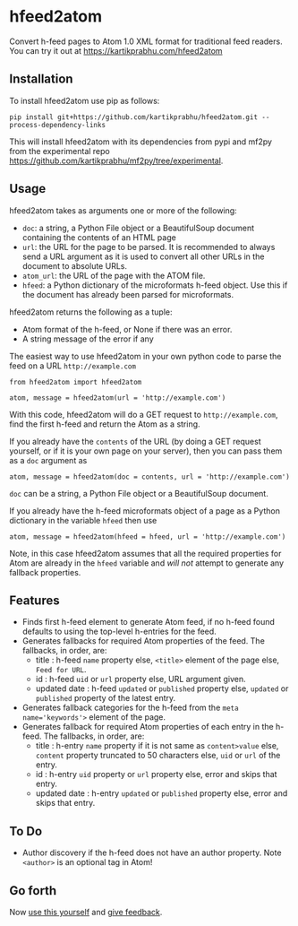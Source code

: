 hfeed2atom
===========

Convert h-feed pages to Atom 1.0 XML format for traditional feed readers. You can try it out at https://kartikprabhu.com/hfeed2atom

Installation
------------

To install hfeed2atom use pip as follows:

```
pip install git+https://github.com/kartikprabhu/hfeed2atom.git --process-dependency-links

```

This will install hfeed2atom with its dependencies from pypi and mf2py from the experimental repo https://github.com/kartikprabhu/mf2py/tree/experimental.

Usage
-----

hfeed2atom takes as arguments one or more of the following:
* `doc`: a string, a Python File object or a BeautifulSoup document containing the contents of an HTML page
* `url`: the URL for the page to be parsed. It is recommended to always send a URL argument as it is used to convert all other URLs in the document to absolute URLs.
* `atom_url`: the URL of the page with the ATOM file.
* `hfeed`: a Python dictionary of the microformats h-feed object. Use this if the document has already been parsed for microformats.
 
hfeed2atom returns the following as a tuple:
* Atom format of the h-feed, or None if there was an error.
* A string message of the error if any


The easiest way to use hfeed2atom in your own python code to parse the feed on a URL `http://example.com`

```
from hfeed2atom import hfeed2atom

atom, message = hfeed2atom(url = 'http://example.com')
```
With this code, hfeed2atom will do a GET request to `http://example.com`, find the first h-feed and return the Atom as a string.

If you already have the `contents` of the URL (by doing a GET request yourself, or if it is your own page on your server), then you can pass them as a `doc` argument as

```
atom, message = hfeed2atom(doc = contents, url = 'http://example.com')
```
`doc` can be a string, a Python File object or a BeautifulSoup document.

If you already have the h-feed microformats object of a page as a Python dictionary in the variable `hfeed` then use

```
atom, message = hfeed2atom(hfeed = hfeed, url = 'http://example.com')
```
Note, in this case hfeed2atom assumes that all the required properties for Atom are already in the `hfeed` variable and *will not* attempt to generate any fallback properties.

Features
--------

* Finds first h-feed element to generate Atom feed, if no h-feed found defaults to using the top-level h-entries for the feed.
* Generates fallbacks for required Atom properties of the feed. The fallbacks, in order, are:
  - title : h-feed `name` property else, `<title>` element of the page else, `Feed for URL`.
  - id : h-feed `uid` or `url` property else, URL argument given.
  - updated date : h-feed `updated` or `published` property else, `updated` or `published` property of the latest entry.
* Generates fallback categories for the h-feed from the `meta name='keywords'>` element of the page.
* Generates fallback for required Atom properties of each entry in the h-feed. The fallbacks, in order, are:
  - title : h-entry `name` property if it is not same as `content>value` else, `content` property truncated to 50 characters else, `uid` or `url` of the entry.
  - id : h-entry `uid` property or `url` property else, error and skips that entry.
  - updated date : h-entry `updated` or `published` property else, error and skips that entry.

To Do
-----
* Author discovery if the h-feed does not have an author property. Note `<author>` is an optional tag in Atom!

Go forth
--------

Now [use this yourself](https://github.com/kartikprabhu/hfeed2atom) and [give feedback](https://github.com/kartikprabhu/hfeed2atom/issues).
